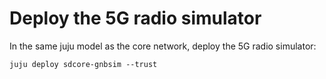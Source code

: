 # Deploy the 5G radio simulator

In the same juju model as the core network, deploy the 5G radio simulator:

```console
juju deploy sdcore-gnbsim --trust
```
